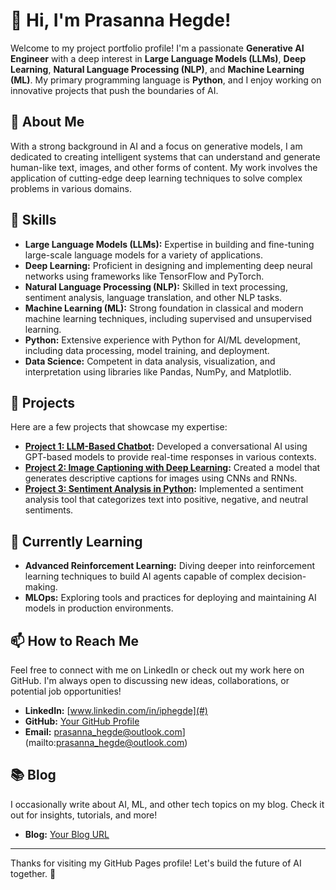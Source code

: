 # 👋 Hi, I'm Prasanna Hegde!

Welcome to my project portfolio profile! I'm a passionate **Generative AI Engineer** with a deep interest in **Large Language Models (LLMs)**, **Deep Learning**, **Natural Language Processing (NLP)**, and **Machine Learning (ML)**. My primary programming language is **Python**, and I enjoy working on innovative projects that push the boundaries of AI.

## 🧠 About Me

With a strong background in AI and a focus on generative models, I am dedicated to creating intelligent systems that can understand and generate human-like text, images, and other forms of content. My work involves the application of cutting-edge deep learning techniques to solve complex problems in various domains.

## 🔧 Skills

- **Large Language Models (LLMs):** Expertise in building and fine-tuning large-scale language models for a variety of applications.
- **Deep Learning:** Proficient in designing and implementing deep neural networks using frameworks like TensorFlow and PyTorch.
- **Natural Language Processing (NLP):** Skilled in text processing, sentiment analysis, language translation, and other NLP tasks.
- **Machine Learning (ML):** Strong foundation in classical and modern machine learning techniques, including supervised and unsupervised learning.
- **Python:** Extensive experience with Python for AI/ML development, including data processing, model training, and deployment.
- **Data Science:** Competent in data analysis, visualization, and interpretation using libraries like Pandas, NumPy, and Matplotlib.

## 🚀 Projects

Here are a few projects that showcase my expertise:

- **[Project 1: LLM-Based Chatbot](#):** Developed a conversational AI using GPT-based models to provide real-time responses in various contexts.
- **[Project 2: Image Captioning with Deep Learning](#):** Created a model that generates descriptive captions for images using CNNs and RNNs.
- **[Project 3: Sentiment Analysis in Python](#):** Implemented a sentiment analysis tool that categorizes text into positive, negative, and neutral sentiments.

## 🌱 Currently Learning

- **Advanced Reinforcement Learning:** Diving deeper into reinforcement learning techniques to build AI agents capable of complex decision-making.
- **MLOps:** Exploring tools and practices for deploying and maintaining AI models in production environments.

## 📫 How to Reach Me

Feel free to connect with me on LinkedIn or check out my work here on GitHub. I'm always open to discussing new ideas, collaborations, or potential job opportunities!

- **LinkedIn:** [www.linkedin.com/in/iphegde](#)
- **GitHub:** [Your GitHub Profile](#)
- **Email:** prasanna_hegde@outlook.com](mailto:prasanna_hegde@outlook.com)

## 📚 Blog

I occasionally write about AI, ML, and other tech topics on my blog. Check it out for insights, tutorials, and more!

- **Blog:** [Your Blog URL](#)

---

Thanks for visiting my GitHub Pages profile! Let's build the future of AI together. 🌟
